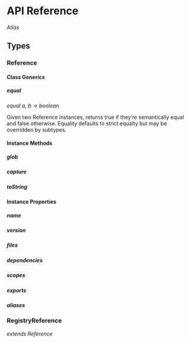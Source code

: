 # API Reference

_Atlas_

## Types

### Reference

#### Class Generics

##### equal

*equal a, b → boolean*

Given two Reference instances, returns true if they’re semantically equal and false otherwise. Equality defaults to strict equalty but may be overridden by subtypes.

#### Instance Methods

##### glob

##### capture

##### toString

#### Instance Properties

##### name

##### version

##### files

##### dependencies

##### scopes

##### exports

##### aliases

### RegistryReference

*extends Reference*